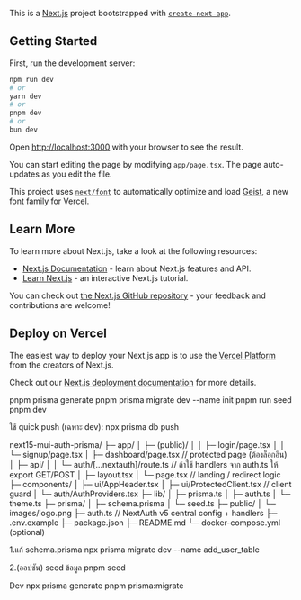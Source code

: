 This is a [Next.js](https://nextjs.org) project bootstrapped with [`create-next-app`](https://nextjs.org/docs/app/api-reference/cli/create-next-app).

## Getting Started

First, run the development server:

```bash
npm run dev
# or
yarn dev
# or
pnpm dev
# or
bun dev
```

Open [http://localhost:3000](http://localhost:3000) with your browser to see the result.

You can start editing the page by modifying `app/page.tsx`. The page auto-updates as you edit the file.

This project uses [`next/font`](https://nextjs.org/docs/app/building-your-application/optimizing/fonts) to automatically optimize and load [Geist](https://vercel.com/font), a new font family for Vercel.

## Learn More

To learn more about Next.js, take a look at the following resources:

- [Next.js Documentation](https://nextjs.org/docs) - learn about Next.js features and API.
- [Learn Next.js](https://nextjs.org/learn) - an interactive Next.js tutorial.

You can check out [the Next.js GitHub repository](https://github.com/vercel/next.js) - your feedback and contributions are welcome!

## Deploy on Vercel

The easiest way to deploy your Next.js app is to use the [Vercel Platform](https://vercel.com/new?utm_medium=default-template&filter=next.js&utm_source=create-next-app&utm_campaign=create-next-app-readme) from the creators of Next.js.

Check out our [Next.js deployment documentation](https://nextjs.org/docs/app/building-your-application/deploying) for more details.


pnpm prisma generate
pnpm prisma migrate dev --name init
pnpm run seed
pnpm dev

ใช้ quick push (เฉพาะ dev): npx prisma db push

<!-- Tree -->

next15-mui-auth-prisma/
├─ app/
│  ├─ (public)/
│  │  ├─ login/page.tsx
│  │  └─ signup/page.tsx
│  ├─ dashboard/page.tsx         // protected page (ต้องล็อกอิน)
│  ├─ api/
│  │  └─ auth/[...nextauth]/route.ts  // ถ้าใช้ handlers จาก auth.ts ให้ export GET/POST
│  ├─ layout.tsx
│  └─ page.tsx                   // landing / redirect logic
├─ components/
│  ├─ ui/AppHeader.tsx
│  ├─ ui/ProtectedClient.tsx     // client guard
│  └─ auth/AuthProviders.tsx
├─ lib/
│  ├─ prisma.ts
│  ├─ auth.ts
│  └─ theme.ts
├─ prisma/
│  ├─ schema.prisma
│  └─ seed.ts
├─ public/
│  └─ images/logo.png
├─ auth.ts                        // NextAuth v5 central config + handlers
├─ .env.example
├─ package.json
├─ README.md
└─ docker-compose.yml (optional)

1.แก้ schema.prisma
npx prisma migrate dev --name add_user_table

2.(ออปชัน) seed ข้อมูล
pnpm seed


Dev
npx prisma generate
pnpm prisma:migrate